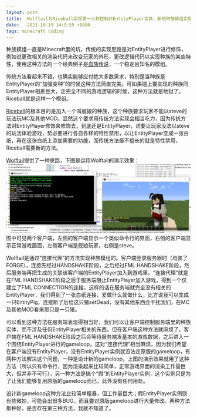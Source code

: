 ```yaml
---
layout: post
title:  Wolftail与Riceball实现第一人称控制非EntityPlayer实体，新的种族模组实现方法是否有望？
date:   2021-10-19 14:9:55 +0800
tags: minecraft coding
---
```


种族模组一直是Minecraft里的坑，传统的实现思路是对EntityPlayer进行修饰，例如说更改相关的渲染代码来改变玩家的外形，更改逻辑代码以实现种族的某些特性，使用这种方法的一个经典例子是[血族传说](https://github.com/TeamLapen/Vampirism)，一个稳定且知名的模组。

传统方法看起来不错，也确实能够应付绝大多数需求，特别是当种族是EntityPlayer的“加强变种”的时候这种方法简直完美。可如果碰上要实现的种族同EntityPlayer相差巨大，走完全不同的游戏逻辑的时候，这种方法就是地狱了。Riceball就是这样一个模组。

[Riceball](https://github.com/crow02531/Riceball)的根本目的是加入一个叫舰娘的种族，这个种族要求玩家不能以steve的玩法玩MC及其他MOD。显然这个要求用传统方法实现会相当吃力，因为传统方法对EntityPlayer修饰来修饰去，到底还是EntityPlayer，诺要让玩家没法以steve的玩法体验游戏，势必要进行各自各样的特性禁用，以让EntityPlayer变成一张白纸，再在这张白纸上添加需要的功能，而传统方法最不擅长的就是特性禁用，Riceball需要新的方法。

[Wolftail](https://github.com/crow02531/Wolftail)提供了一种思路，下图是运用Wolftail的演示效果：
![演示效果](/assets/img/2021-10-19-wolftail-and-riceball_0.png "演示效果")
图中可见两个客户端，左侧的客户端显示一个类似命令行的界面，右侧的客户端显示正常游戏画面，左侧客户端是舰娘玩家，右侧是steve。

Wolftail是通过“连接代理”的方法实现种族模组的。客户端登录服务器时（均装了FORGE），连接先经过HANDSHAKE阶段，之后经过FML HANDSHAKE阶段，然后服务端再把生成的关联该客户端的EntityPlayer加入到游戏里。“连接代理”就是在FML HANDSHAKE阶段之后于服务端阻止EntityPlayer加入游戏，得到一个仅建立了FML CONNECTION的连接，这样的话在服务端就完全没有相关的EntityPlayer，我们得到了一张白纸连接，爱做什么就做什么，比方说我可以生成一只EntityPig，连接断了后给这只猪setDead，没有其他东西会干扰我们，在MC及其他MOD看来那只是一只猪。

可以看到这种方法在服务端表现得相当好，我们可以让客户端控制服务端里的种族实体，而不涉及任何EntityPlayer相关的东西。但在客户端这种方法就麻烦了，客户端在FML HANDSHAKE阶段之后会等待服务端发基本的游戏数据，之后进入一个围绕EntityPlayer进行的gameloop，这对“连接代理”相当麻烦，因为我们希望在客户端没有EntityPlayer，没有EntityPlayer实例就没法走原版的gameloop，有两种方法解决这个问题，一种是设计新的gameloop，上图的演示效果就用了这种方法（所以只有命令行，因为渲染起来比较简单，正常游戏界面的渲染工作量巨大，但并非不可行），另一种方法是搞个“假”的EntityPlayer实例，这个实例只是为了让我们能够复用原版的gameloop而已，此外没有任何用处。

设计新gameloop这种方法比较简单粗暴，但工作量巨大；假EntityPlayer实例则有些微妙，可能会出很多BUG，而且要对原版gameloop进行大量修改。两种方法那种好，是否存在第三种方法，我就不知道了。